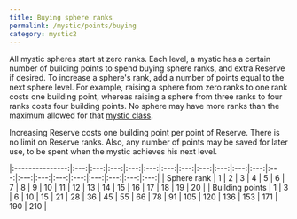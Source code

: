 ```yaml
---
title: Buying sphere ranks
permalink: /mystic/points/buying
category: mystic2
---
```

All mystic spheres start at zero ranks. Each level, a mystic has a
certain number of building points to spend buying sphere ranks, and
extra Reserve if desired. To increase a sphere's rank, add a number of
points equal to the next sphere level. For example, raising a sphere
from zero ranks to one rank costs one building point, whereas raising a
sphere from three ranks to four ranks costs four building points. No
sphere may have more ranks than the maximum allowed for that [mystic
class](/mystic/classes).

Increasing Reserve costs one building point per point of Reserve. There
is no limit on Reserve ranks. Also, any number of points may be saved
for later use, to be spent when the mystic achieves his next level.

|:---------------:|:---:|:---:|:---:|:---:|:---:|:---:|:---:|:---:|:---:|:---:|:---:|:---:|:---:|:---:|:---:|:---:|:---:|:---:|:---:|:---:|
| Sphere rank     |   1 |   2 |   3 |   4 |   5 |   6 |   7 |   8 |   9 |  10 |  11 |  12 |  13 |  14 |  15 |  16 |  17 |  18 |  19 |  20 |
| Building points |   1 |   3 |   6 |  10 |  15 |  21 |  28 |  36 |  45 |  55 |  66 |  78 |  91 | 105 | 120 | 136 | 153 | 171 | 190 | 210 |
